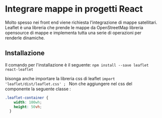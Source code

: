 # Integrare mappe in progetti React 
Molto spesso nei front end viene richiesta l'integrazione di mappe satellitari.
Leaflet è una libreria che prende le mappe da OpenStreetMap libreria opensource di mappe e implementa tutta una serie di operazioni per renderle dinamiche.

## Installazione 
Il comando per l'installazione è il seguente:
`npm install --save leaflet react-leaflet`  

bisonga anche importare la libreria css di leaflet
`import 'leaflet/dist/leaflet.css' ; `
Non che aggiungere nel css del componente la seguente classe :
```css
.leaflet-container {
    width: 100wh; 
    height: 50vh;
  }
```